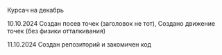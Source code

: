 Курсач на декабрь

10.10.2024 Создан посев точек (заголовок не тот), Создано движение точек (без физики отталкивания)

11.10.2024 Создан репозиторий и закомичен код 
